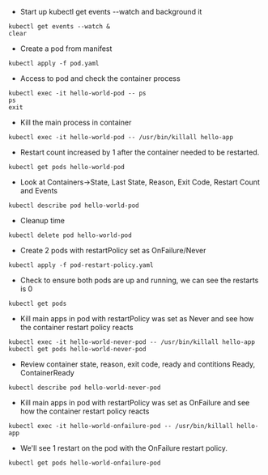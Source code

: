 - Start up kubectl get events --watch and background it

```
kubectl get events --watch &
clear
```

- Create a pod from manifest

```
kubectl apply -f pod.yaml
```

- Access to pod and check the container process

```
kubectl exec -it hello-world-pod -- ps
ps
exit
```

- Kill the main process in container

```
kubectl exec -it hello-world-pod -- /usr/bin/killall hello-app
```


- Restart count increased by 1 after the container needed to be restarted.

```
kubectl get pods hello-world-pod
```

- Look at Containers->State, Last State, Reason, Exit Code, Restart Count and Events

```
kubectl describe pod hello-world-pod
```

- Cleanup time

```
kubectl delete pod hello-world-pod
```

- Create 2 pods with restartPolicy set as OnFailure/Never

```
kubectl apply -f pod-restart-policy.yaml
```

- Check to ensure both pods are up and running, we can see the restarts is 0

```
kubectl get pods 
```

- Kill main apps in pod with restartPolicy was set as Never and see how the container restart policy reacts

```
kubectl exec -it hello-world-never-pod -- /usr/bin/killall hello-app
kubectl get pods hello-world-never-pod
```

- Review container state, reason, exit code, ready and contitions Ready, ContainerReady

```
kubectl describe pod hello-world-never-pod
```

- Kill main apps in pod with restartPolicy was set as OnFailure and see how the container restart policy reacts

```
kubectl exec -it hello-world-onfailure-pod -- /usr/bin/killall hello-app
```

- We'll see 1 restart on the pod with the OnFailure restart policy.

```
kubectl get pods hello-world-onfailure-pod
```
